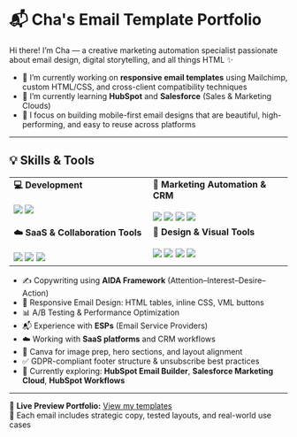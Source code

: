 # 📬 Cha's Email Template Portfolio

Hi there! I’m Cha — a creative marketing automation specialist passionate about email design, digital storytelling, and all things HTML ✨

- 🔭 I’m currently working on **responsive email templates** using Mailchimp, custom HTML/CSS, and cross-client compatibility techniques  
- 🌱 I’m currently learning **HubSpot** and **Salesforce** (Sales & Marketing Clouds)  
- 🎯 I focus on building mobile-first email designs that are beautiful, high-performing, and easy to reuse across platforms  

---

## 💡 Skills & Tools

<table>
  <tr>
    <td valign="top" width="50%">
      <strong>💻 Development</strong><br/><br/>
      <img src="https://img.shields.io/badge/HTML5-e34f26?logo=html5&logoColor=white" />
      <img src="https://img.shields.io/badge/CSS3-1572B6?logo=css3&logoColor=white" />
    </td>
    <td valign="top" width="50%">
      <strong>🧠 Marketing Automation & CRM</strong><br/><br/>
      <img src="https://img.shields.io/badge/Marketo-purple?logo=marketo&logoColor=white" />
      <img src="https://img.shields.io/badge/Mailchimp-ffe01b?logo=mailchimp&logoColor=black" />
      <img src="https://img.shields.io/badge/HubSpot-fd7e14?logo=hubspot&logoColor=white" />
      <img src="https://img.shields.io/badge/Salesforce-00A1E0?logo=salesforce&logoColor=white" />
    </td>
  </tr>
  <tr>
    <td valign="top" width="50%">
      <strong>☁️ SaaS & Collaboration Tools</strong><br/><br/>
      <img src="https://img.shields.io/badge/Google%20Workspace-4285F4?logo=google&logoColor=white" />
      <img src="https://img.shields.io/badge/Google%20Cloud-4285F4?logo=googlecloud&logoColor=white" />
      <img src="https://img.shields.io/badge/Asana-273347?logo=asana&logoColor=f06a6a" />
    </td>
    <td valign="top" width="50%">
      <strong>🎨 Design & Visual Tools</strong><br/><br/>
      <img src="https://img.shields.io/badge/Canva-00C4CC?logo=canva&logoColor=white" />
      <img src="https://img.shields.io/badge/Figma-F24E1E?logo=figma&logoColor=white" />
      <img src="https://img.shields.io/badge/Photoshop-31A8FF?logo=adobephotoshop&logoColor=white" />
      <img src="https://img.shields.io/badge/Illustrator-FF9A00?logo=adobeillustrator&logoColor=white" />
    </td>
  </tr>
</table>


- ✍️ Copywriting using **AIDA Framework** (Attention–Interest–Desire–Action)  
- 📧 Responsive Email Design: HTML tables, inline CSS, VML buttons  
- 📊 A/B Testing & Performance Optimization  
- 📬 Experience with **ESPs** (Email Service Providers)  
- ☁️ Working with **SaaS platforms** and CRM workflows  
- 🧩 Canva for image prep, hero sections, and layout alignment  
- ✅ GDPR-compliant footer structure & unsubscribe best practices  
- 🧠 Currently exploring: **HubSpot Email Builder**, **Salesforce Marketing Cloud**, **HubSpot Workflows**

---

📂 **Live Preview Portfolio:** [View my templates](https://ccharoensuk.github.io/ccharoensuk-email-templates-portfolio/)  
📩 Each email includes strategic copy, tested layouts, and real-world use cases
